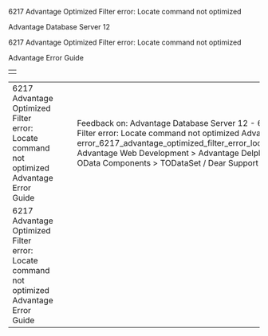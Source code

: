 6217 Advantage Optimized Filter error: Locate command not optimized




Advantage Database Server 12  

6217 Advantage Optimized Filter error: Locate command not optimized

Advantage Error Guide

|  |
| --- |
|  |

|  |  |  |  |  |
| --- | --- | --- | --- | --- |
| 6217 Advantage Optimized Filter error: Locate command not optimized  Advantage Error Guide |  |  | Feedback on: Advantage Database Server 12 - 6217 Advantage Optimized Filter error: Locate command not optimized Advantage Error Guide error\_6217\_advantage\_optimized\_filter\_error\_locate\_command\_not\_optimized Advantage Web Development > Advantage Delphi OData Client > Delphi OData Components > TODataSet / Dear Support Staff, |  |
| 6217 Advantage Optimized Filter error: Locate command not optimized  Advantage Error Guide |  |  |  |  |